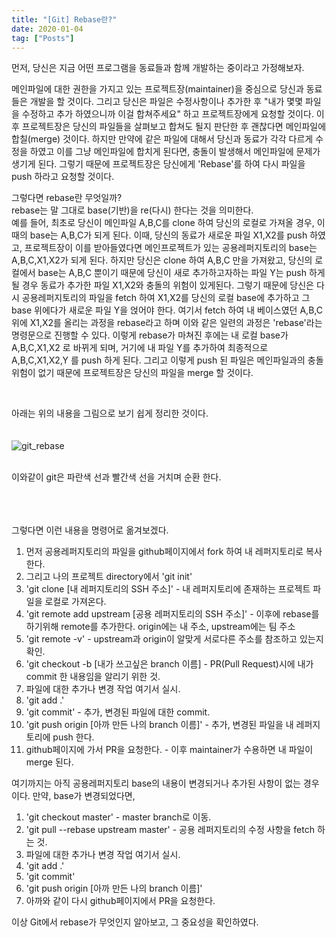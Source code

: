 ```yaml
---
title: "[Git] Rebase란?"
date: 2020-01-04
tag: ["Posts"]
---
```



먼저, 당신은 지금 어떤 프로그램을 동료들과 함께 개발하는 중이라고 가정해보자.

메인파일에 대한 권한을 가지고 있는 프로젝트장(maintainer)을 중심으로 당신과 동료들은 개발을 할 것이다.
그리고 당신은 파일은 수정사항이나 추가한 후 "내가 몇몇 파일을 수정하고 추가 하였으니까 이걸 합쳐주세요" 하고 프로젝트장에게 요청할 것이다.
이후 프로젝트장은 당신의 파일들을 살펴보고 합쳐도 될지 판단한 후 괜찮다면 메인파일에 합칠(merge) 것이다.
하지만 만약에 같은 파일에 대해서 당신과 동료가 각각 다르게 수정을 하였고 이를 그냥 메인파일에 합치게 된다면, 충돌이 발생해서 메인파일에 문제가
생기게 된다. 그렇기 때문에 프로젝트장은 당신에게 'Rebase'를 하여 다시 파일을 push 하라고 요청할 것이다.

그렇다면 rebase란 무엇일까?  
rebase는 말 그대로 base(기반)을 re(다시) 한다는 것을 의미한다.  
예를 들어, 최초로 당신이 메인파일 A,B,C를 clone 하여 당신의 로컬로 가져올 경우, 이때의 base는 A,B,C가 되게 된다.
이때, 당신의 동료가 새로운 파일 X1,X2를 push 하였고, 프로젝트장이 이를 받아들였다면 메인프로젝트가 있는 공용레퍼지토리의 base는
A,B,C,X1,X2가 되게 된다. 하지만 당신은 clone 하여 A,B,C 만을 가져왔고, 당신의 로컬에서 base는 A,B,C 뿐이기 때문에 당신이
새로 추가하고자하는 파일 Y는 push 하게될 경우 동료가 추가한 파일 X1,X2와 충돌의 위험이 있게된다.
그렇기 때문에 당신은 다시 공용레퍼지토리의 파일을 fetch 하여 X1,X2를 당신의 로컬 base에 추가하고 그 base 위에다가 새로운 파일 Y을 얹어야 한다.
여기서 fetch 하여 내 베이스였던 A,B,C 위에 X1,X2를 올리는 과정을 rebase라고 하며 이와 같은 일련의 과정은 'rebase'라는 명령문으로 진행할 수 있다.
이렇게 rebase가 마쳐진 후에는 내 로컬 base가 A,B,C,X1,X2 로 바뀌게 되며, 거기에 내 파일 Y를 추가하여 최종적으로
A,B,C,X1,X2,Y 를 push 하게 된다. 그리고 이렇게 push 된 파일은 메인파일과의 충돌 위험이 없기 때문에 프로젝트장은 당신의 파일을 merge 할 것이다.

<br>

아래는 위의 내용을 그림으로 보기 쉽게 정리한 것이다.<br><br><br>
![git_rebase](https://user-images.githubusercontent.com/59194356/71762673-9642cb80-2f15-11ea-9fbf-08a9c9867668.PNG)
<br><br>

이와같이 git은 파란색 선과 빨간색 선을 거치며 순환 한다.


<br><br><br>
그렇다면 이런 내용을 명령어로 옮겨보겠다.

1. 먼저 공용레퍼지토리의 파일을 github페이지에서 fork 하여 내 레퍼지토리로 복사한다.
2. 그리고 나의 프로젝트 directory에서 'git init'
3. 'git clone [내 레퍼지토리의 SSH 주소]' - 내 레퍼지토리에 존재하는 프로젝트 파일을 로컬로 가져온다.
4. 'git remote add upstream [공용 레퍼지토리의 SSH 주소]' - 이후에 rebase를 하기위해 remote를 추가한다. origin에는 내 주소, upstream에는 팀 주소
5. 'git remote -v' - upstream과 origin이 알맞게 서로다른 주소를 참조하고 있는지 확인.
6. 'git checkout -b [내가 쓰고싶은 branch 이름] - PR(Pull Request)시에 내가 commit 한 내용임을 알리기 위한 것.
7. 파일에 대한 추가나 변경 작업 여기서 실시.
8. 'git add .'
9. 'git commit' - 추가, 변경된 파일에 대한 commit.
10. 'git push origin [아까 만든 나의 branch 이름]' - 추가, 변경된 파일을 내 레퍼지토리에 push 한다.
11. github페이지에 가서 PR을 요청한다. - 이후 maintainer가 수용하면 내 파일이 merge 된다.

여기까지는 아직 공용레퍼지토리 base의 내용이 변경되거나 추가된 사항이 없는 경우이다.
만약, base가 변경되었다면,

1. 'git checkout master' - master branch로 이동.
2. 'git pull --rebase upstream master' - 공용 레퍼지토리의 수정 사항을 fetch 하는 것.
3. 파일에 대한 추가나 변경 작업 여기서 실시.
4. 'git add .'
5. 'git commit'
6. 'git push origin [아까 만든 나의 branch 이름]'
7. 아까와 같이 다시 github페이지에서 PR을 요청한다.


이상 Git에서 rebase가 무엇인지 알아보고, 그 중요성을 확인하였다.
